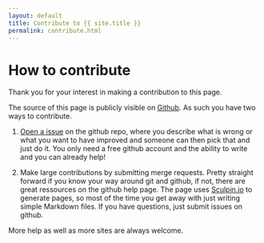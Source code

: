 ```yaml
---
layout: default
title: Contribute to {{ site.title }}
permalink: contribute.html
---
```


# How to contribute

Thank you for your interest in making a contribution to this page.

The source of this page is publicly visible on [Github]({{site.github_link}}). As such you have two ways to contribute.

1. [Open a issue]({{site.github_link~'/issues'}}) on the github repo, where you describe what is wrong or what you want to have improved and someone can then pick that and just do it. You only need a free github account and the ability to write and you can already help!

2. Make large contributions by submitting merge requests. Pretty straight forward if you know your way around git and github, if not, there are great ressources on the github help page. The page uses [Sculpin.io](https://sculpin.io/) to generate pages, so most of the time you get away with just writing simple Markdown files. If you have questions, just submit issues on github.

More help as well as more sites are always welcome.
